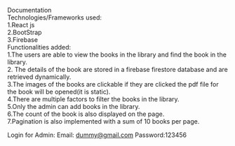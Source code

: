 
Documentation<br >
Technologies/Frameworks used:<br >
1.React js<br >
2.BootStrap<br >
3.Firebase<br >
Functionalities added:<br >
1.The users are able to view the books in the library and find the book in the library.<br >
2. The details of the book are stored in a firebase firestore database and are retrieved dynamically.<br >
3.The images of the books are clickable if they are clicked the pdf file for the book will be opened(it is static).<br >
4.There are multiple factors to filter the books in the library.<br >
5.Only the admin can add books in the library.<br >
6.The count of the book is also displayed on the page.<br >
7.Pagination is also implemented with a sum of 10 books per page.<br >

Login for Admin:
Email: dummy@gmail.com
Password:123456

